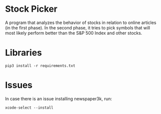 # Stock Picker
A program that analyzes the behavior of stocks in relation to online articles (in the first phase). In the second phase, it tries to pick symbols that will most likely perform better than the S&P 500 Index and other stocks.

# Libraries
```
pip3 install -r requirements.txt
```

# Issues
In case there is an issue installing newspaper3k, run:
```
xcode-select --install
```